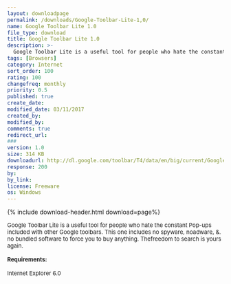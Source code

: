 ```yaml
---
layout: downloadpage
permalink: /downloads/Google-Toolbar-Lite-1,0/
name: Google Toolbar Lite 1.0
file_type: download
title: Google Toolbar Lite 1.0
description: >-
  Google Toolbar Lite is a useful tool for people who hate the constant Pop-ups included with other Google toolbars
tags: [Browsers]
category: Internet
sort_order: 100
rating: 100
changefreq: monthly
priority: 0.5
published: true
create_date: 
modified_date: 03/11/2017
created_by: 
modified_by: 
comments: true
redirect_url: 
### 
version: 1.0
size: 314 KB
downloadurl: http://dl.google.com/toolbar/T4/data/en/big/current/GoogleToolbarInstaller.exe
response: 200
by: 
by_link: 
license: Freeware
os: Windows
---
```


{% include download-header.html download=page%}

<p style="fix-download-text !important">
<p><font size="2"><p>Google Toolbar Lite is a useful tool for people who hate the constant Pop-ups included with other Google toolbars. This one includes no spyware, noadware, &amp;. no bundled software to force you to buy anything. Thefreedom to search is yours again.<br />
<br />
<span><strong>Requirements:</strong></span><br />
<br />
Internet Explorer 6.0</p></p></p>
